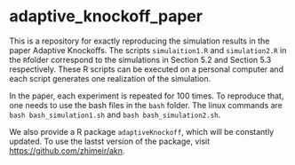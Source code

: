 # adaptive_knockoff_paper

This is a repository for exactly reproducing the simulation results in the paper Adaptive Knockoffs. The scripts `simulaition1.R` and `simulation2.R` in the `R`folder correspond to the simulations in Section 5.2 and Section 5.3 respectively. These R scripts can be executed on a personal computer and each script generates one realization of the simulation.

In the paper, each experiment is repeated for 100 times. To reproduce that, one needs to use the bash files in the `bash` folder. The linux commands are  `bash bash_simulation1.sh` and `bash bash_simulation2.sh`.

We also provide a R package `adaptiveKnockoff`, which will be constantly updated. To use the lastst version of the package, visit <https://github.com/zhimeir/akn>.
